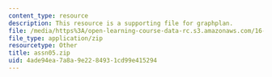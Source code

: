 ```yaml
---
content_type: resource
description: This resource is a supporting file for graphplan.
file: /media/https%3A/open-learning-course-data-rc.s3.amazonaws.com/16-410-principles-of-autonomy-and-decision-making-fall-2010/4ade94ea7a8a9e2284931cd99e415294_assn05.zip
file_type: application/zip
resourcetype: Other
title: assn05.zip
uid: 4ade94ea-7a8a-9e22-8493-1cd99e415294
---
```

